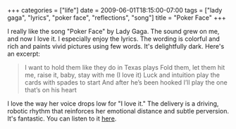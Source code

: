 +++
categories = ["life"]
date = 2009-06-01T18:15:00-07:00
tags = ["lady gaga", "lyrics", "poker face", "reflections", "song"]
title = "Poker Face"
+++

I really like the song "Poker Face" by Lady Gaga. The sound grew on me, and now I love it. I especially enjoy the lyrics. The wording is colorful and rich and paints vivid pictures using few words. It's delightfully dark. Here's an excerpt:

>I want to hold them like they do in Texas plays
>Fold them, let them hit me, raise it, baby, stay with me (I love it)
>Luck and intuition play the cards with spades to start
>And after he’s been hooked I’ll play the one that’s on his heart

I love the way her voice drops low for "I love it." The delivery is a driving, robotic rhythm that reinforces her emotional distance and subtle perversion. It's fantastic. You can listen to it [here](https://www.youtube.com/watch?v=cQ5uCfwK6qw).
